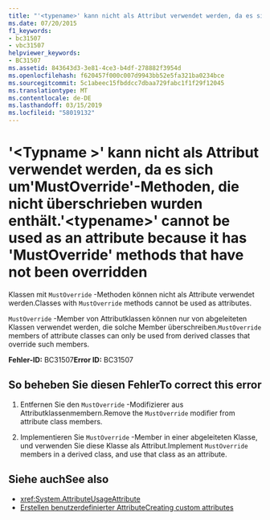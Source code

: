 ```yaml
---
title: "'<typename>' kann nicht als Attribut verwendet werden, da es sich um'MustOverride'-Methoden, die nicht überschrieben wurden enthält."
ms.date: 07/20/2015
f1_keywords:
- bc31507
- vbc31507
helpviewer_keywords:
- BC31507
ms.assetid: 843643d3-3e81-4ce3-b4df-278882f3954d
ms.openlocfilehash: f620457f000c007d9943bb52e5fa321ba0234bce
ms.sourcegitcommit: 5c1abeec15fbddcc7dbaa729fabc1f1f29f12045
ms.translationtype: MT
ms.contentlocale: de-DE
ms.lasthandoff: 03/15/2019
ms.locfileid: "58019132"
---
```

# <a name="typename-cannot-be-used-as-an-attribute-because-it-has-mustoverride-methods-that-have-not-been-overridden"></a><span data-ttu-id="76ebb-102">'\<Typname >' kann nicht als Attribut verwendet werden, da es sich um'MustOverride'-Methoden, die nicht überschrieben wurden enthält.</span><span class="sxs-lookup"><span data-stu-id="76ebb-102">'\<typename>' cannot be used as an attribute because it has 'MustOverride' methods that have not been overridden</span></span>
<span data-ttu-id="76ebb-103">Klassen mit `MustOverride` -Methoden können nicht als Attribute verwendet werden.</span><span class="sxs-lookup"><span data-stu-id="76ebb-103">Classes with `MustOverride` methods cannot be used as attributes.</span></span>  
  
 <span data-ttu-id="76ebb-104">`MustOverride` -Member von Attributklassen können nur von abgeleiteten Klassen verwendet werden, die solche Member überschreiben.</span><span class="sxs-lookup"><span data-stu-id="76ebb-104">`MustOverride` members of attribute classes can only be used from derived classes that override such members.</span></span>  
  
 <span data-ttu-id="76ebb-105">**Fehler-ID:** BC31507</span><span class="sxs-lookup"><span data-stu-id="76ebb-105">**Error ID:** BC31507</span></span>  
  
## <a name="to-correct-this-error"></a><span data-ttu-id="76ebb-106">So beheben Sie diesen Fehler</span><span class="sxs-lookup"><span data-stu-id="76ebb-106">To correct this error</span></span>  
  
1.  <span data-ttu-id="76ebb-107">Entfernen Sie den `MustOverride` -Modifizierer aus Attributklassenmembern.</span><span class="sxs-lookup"><span data-stu-id="76ebb-107">Remove the `MustOverride` modifier from attribute class members.</span></span>  
  
2.  <span data-ttu-id="76ebb-108">Implementieren Sie `MustOverride` -Member in einer abgeleiteten Klasse, und verwenden Sie diese Klasse als Attribut.</span><span class="sxs-lookup"><span data-stu-id="76ebb-108">Implement `MustOverride` members in a derived class, and use that class as an attribute.</span></span>  
  
## <a name="see-also"></a><span data-ttu-id="76ebb-109">Siehe auch</span><span class="sxs-lookup"><span data-stu-id="76ebb-109">See also</span></span>

- <xref:System.AttributeUsageAttribute>
- [<span data-ttu-id="76ebb-110">Erstellen benutzerdefinierter Attribute</span><span class="sxs-lookup"><span data-stu-id="76ebb-110">Creating custom attributes</span></span>](~/docs/visual-basic/programming-guide/concepts/attributes/creating-custom-attributes.md)
